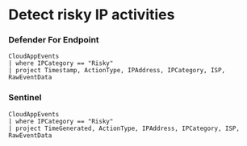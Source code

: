 # Detect risky IP activities

### Defender For Endpoint

```
CloudAppEvents
| where IPCategory == "Risky"
| project Timestamp, ActionType, IPAddress, IPCategory, ISP, RawEventData
```
### Sentinel
```
CloudAppEvents
| where IPCategory == "Risky"
| project TimeGenerated, ActionType, IPAddress, IPCategory, ISP, RawEventData
```

